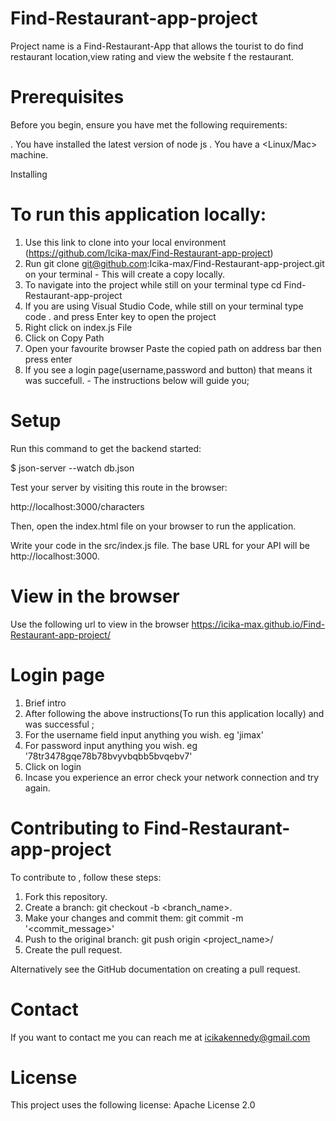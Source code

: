 # Find-Restaurant-app-project

Project name is a Find-Restaurant-App that allows the tourist to do find restaurant location,view rating and view the website f the restaurant.

# Prerequisites

Before you begin, ensure you have met the following requirements:

. You have installed the latest version of node js
. You have a <Linux/Mac> machine.

Installing <Find-Restaurant-app-project>

# To run this application locally:

1. Use this link to clone into your local environment (https://github.com/Icika-max/Find-Restaurant-app-project)
2. Run git clone git@github.com:Icika-max/Find-Restaurant-app-project.git on your terminal - This will create a copy locally.
3. To navigate into the project while still on your terminal type cd Find-Restaurant-app-project
4. If you are using Visual Studio Code, while still on your terminal type code . and press Enter key to open the project
5. Right click on index.js File
6. Click on Copy Path
7. Open your favourite browser Paste the copied path on address bar then press enter
9. If you see a login page(username,password and button) that means it was succefull. - The instructions below will guide you;

# Setup
Run this command to get the backend started:

$ json-server --watch db.json

Test your server by visiting this route in the browser:

  http://localhost:3000/characters


Then, open the index.html file on your browser to run the application.

Write your code in the src/index.js file. The base URL for your API will be http://localhost:3000.

# View in the browser

Use the following url to view in the browser
https://icika-max.github.io/Find-Restaurant-app-project/

# Login page

1. Brief intro
2. After following the above instructions(To run this application locally) and was successful ;
3. For the username field input anything you wish. eg 'jimax'
4. For password input anything you wish. eg '78tr3478gqe78b78bvyvbqbb5bvqebv7'
5. Click on login
6. Incase you experience an error check your network connection and try again.

# Contributing to Find-Restaurant-app-project

To contribute to <Find-Restaurant-app-project>, follow these steps:

1. Fork this repository.
2. Create a branch: git checkout -b <branch_name>.
3. Make your changes and commit them: git commit -m '<commit_message>'
4. Push to the original branch: git push origin <project_name>/<location>
5. Create the pull request.


Alternatively see the GitHub documentation on creating a pull request.

# Contact
If you want to contact me you can reach me at icikakennedy@gmail.com

# License
This project uses the following license: Apache License 2.0
